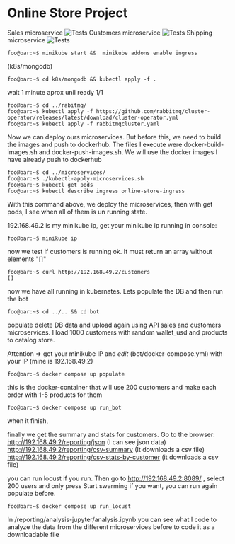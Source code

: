 # Online Store Project



Sales microservice ![Tests](https://github.com/gnm3000/coding-online-store/actions/workflows/sales.yml/badge.svg)
Customers microservice ![Tests](https://github.com/gnm3000/coding-online-store/actions/workflows/customers.yml/badge.svg)
Shipping microservice ![Tests](https://github.com/gnm3000/coding-online-store/actions/workflows/shipping.yml/badge.svg)

```console
foo@bar:~$ minikube start &&  minikube addons enable ingress

```


(k8s/mongodb)

```console
foo@bar:~$ cd k8s/mongodb && kubectl apply -f . 

```
wait 1 minute aprox unil ready 1/1

```console
foo@bar:~$ cd ../rabitmq/ 
foo@bar:~$ kubectl apply -f https://github.com/rabbitmq/cluster-operator/releases/latest/download/cluster-operator.yml
foo@bar:~$ kubectl apply -f rabbitmqcluster.yaml

```
Now we can deploy ours microservices. But before this, we need to build the images and push to dockerhub.
The files I execute were  docker-build-images.sh and docker-push-images.sh.
We will use the docker images I have already push to dockerhub


```console
foo@bar:~$ cd ../microservices/
foo@bar:~$ ./kubectl-apply-microservices.sh 
foo@bar:~$ kubectl get pods
foo@bar:~$ kubectl describe ingress online-store-ingress

```
With this command above, we deploy the microservices, then with get pods, I see when all of them is un running state.


192.168.49.2 is my minikube ip, get your minikube ip running in console:

```console
foo@bar:~$ minikube ip 

```

now we test if customers is running ok. It must return an array without elements "[]"

```console
foo@bar:~$ curl http://192.168.49.2/customers
[]
```

now we have all running in kubernates. Lets populate the DB and then run the bot

```console
foo@bar:~$ cd ../.. && cd bot
```

populate delete DB data and upload again using API sales and customers microservices.
I load 1000 customers with random wallet_usd and products to catalog store.

Attention => get your minikube IP and *edit* (bot/docker-compose.yml) with your IP (mine is 192.168.49.2)

```console
foo@bar:~$ docker compose up populate
```

this is the docker-container that will use 200 customers and make each order with 1-5 products for them

```console
foo@bar:~$ docker compose up run_bot
```
when it finish,


finally we get the summary and stats for customers. Go to the browser:
http://192.168.49.2/reporting/json (I can see json data)
http://192.168.49.2/reporting/csv-summary (It downloads a csv file)
http://192.168.49.2/reporting/csv-stats-by-customer (it downloads a csv file)


you can run locust
if you run. Then go to http://192.168.49.2:8089/ , select 200 users and only press Start swarming
if you want, you can run again populate before.

```console
foo@bar:~$ docker compose up run_locust
```



In /reporting/analysis-jupyter/analysis.ipynb you can see what I code to analyze the data from the different microservices before to code it as a downloadable file

